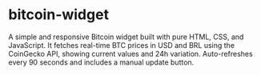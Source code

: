 # bitcoin-widget
A simple and responsive Bitcoin widget built with pure HTML, CSS, and JavaScript. It fetches real-time BTC prices in USD and BRL using the CoinGecko API, showing current values and 24h variation. Auto-refreshes every 90 seconds and includes a manual update button.
